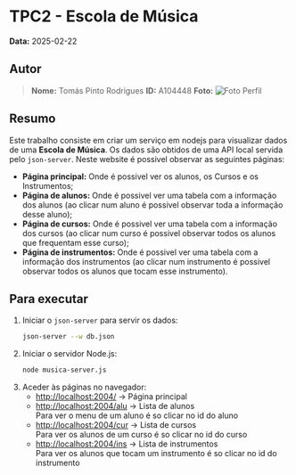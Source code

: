 # TPC2 - Escola de Música

**Data:** 2025-02-22

## Autor

> **Nome:** Tomás Pinto Rodrigues
> **ID:** A104448
> **Foto:**
>![Foto Perfil](https://github.com/user-attachments/assets/575cd72e-b849-4e66-a39b-5c8552c4e80e)

## Resumo
Este trabalho consiste em criar um serviço em nodejs para visualizar dados de uma **Escola de Música**. Os dados são obtidos de uma API local servida pelo `json-server`.
Neste website é possivel observar as seguintes páginas: <br>
- **Página principal:** Onde é possivel ver os alunos, os Cursos e os Instrumentos;<br>
- **Página de alunos:** Onde é possivel ver uma tabela com a informação dos alunos (ao clicar num aluno é possivel observar toda a informação desse aluno);<br>
- **Página de cursos:** Onde é possivel ver uma tabela com a informação dos cursos (ao clicar num curso é possivel observar todos os alunos que frequentam esse curso);<br>
- **Página de instrumentos:** Onde é possivel ver uma tabela com a informação dos instrumentos (ao clicar num instrumento é possivel observar todos os alunos que tocam esse instrumento).<br>



## Para executar
1. Iniciar o `json-server` para servir os dados:
   ```sh
   json-server --w db.json
   ```
2. Iniciar o servidor Node.js:
   ```sh
   node musica-server.js
   ```
3. Aceder às páginas no navegador:
   - [http://localhost:2004/](http://localhost:2004/) → Página principal
   - [http://localhost:2004/alu](http://localhost:2004/alu) → Lista de alunos <br>
      Para ver o menu de um aluno é so clicar no id do aluno
   - [http://localhost:2004/cur](http://localhost:2004/cur) → Lista de cursos <br>
      Para ver os alunos de um curso é so clicar no id do curso
   - [http://localhost:2004/ins](http://localhost:2004/ins) → Lista de instrumentos <br>
      Para ver os alunos que tocam um instrumento é so clicar no id do instrumento
